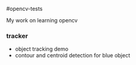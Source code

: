#opencv-tests

My work on learning opencv

### tracker
- object tracking demo
- contour and centroid detection for blue object
